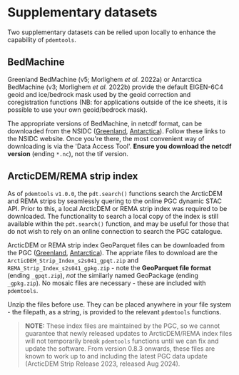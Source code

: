 # Supplementary datasets

Two supplementary datasets can be relied upon locally to enhance the capability of `pdemtools`.

## BedMachine

Greenland BedMachine (v5; Morlighem _et al._ 2022a) or Antarctica BedMachine (v3; Morlighem _et al._ 2022b) provide the default EIGEN-6C4 geoid and ice/bedrock mask used by the geoid correction and coregistration functions (NB: for applications outside of the ice sheets, it is possible to use your own geoid/bedrock mask). 

The appropriate versions of BedMachine, in netcdf format, can be downloaded from the NSIDC ([Greenland](https://nsidc.org/data/idbmg4/versions/5), [Antarctica](https://nsidc.org/data/nsidc-0756/versions/3)). Follow these links to the NSIDC website. Once you're there, the most convenient way of downloading is via the 'Data Access Tool'. __Ensure you download the netcdf version__ (ending `*.nc`), not the tif version.


## ArcticDEM/REMA strip index

As of `pdemtools` `v1.0.0`, the `pdt.search()` functions search the ArcticDEM and REMA strips by seamlessly quering to the online PGC dynamic STAC API. Prior to this, a local ArcticDEM or REMA strip index was required to be downloaded. The functionality to search a local copy of the index is still available within the `pdt.search()` function, and may be useful for those that do not wish to rely on an online connection to search the PGC catalogue.

ArcticDEM or REMA strip index GeoParquet files can be downloaded from the PGC ([Greenland](https://data.pgc.umn.edu/elev/dem/setsm/ArcticDEM/indexes/), [Antarctica](https://data.pgc.umn.edu/elev/dem/setsm/REMA/indexes/)). The appriate files to download are the `ArcticDEM_Strip_Index_s2s041_gpqt.zip` and `REMA_Strip_Index_s2s041_gpkg.zip` - note the __GeoParquet file format__ (ending `_gpqt.zip`), *not* the similarly named GeoPackage (ending `_gpkg.zip`). No mosaic files are necessary - these are included with `pdemtools`. 

Unzip the files before use. They can be placed anywhere in your file system - the filepath, as a string, is provided to the relevant `pdemtools` functions.

> __NOTE:__ These index files are maintained by the PGC, so we cannot guarantee that newly released updates to ArcticDEM/REMA index files will not temporarily break `pdemtools` functions until we can fix and update the software. From version 0.8.3 onwards, these files are known to work up to and including the latest PGC data update (ArcticDEM Strip Release 2023, released Aug 2024).
